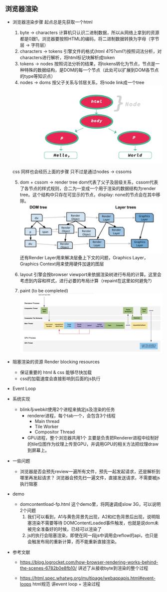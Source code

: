 ## 浏览器渲染

-   浏览器渲染步骤
    起点总是先获取一个html
    1. byte -> characters
    计算机只认识二进制数据，所以从网络上拿到的资源都是0跟1，浏览器要按照HTML的编码，将二进制数据转换为字母（字节层 -> 字符层）
    2. characters -> tokens
    引擎文件的格式(html 4?5?xml?)按照词法分析，对characters进行解析，将html标记块解析成token
    3. tokens -> nodes
    按照词法分析的结果，将tokens转化为节点，节点是一种特殊的数据结构，是DOM的每一个节点（此处可以扩展到DOM各节点的type等知识点）
    4. nodes -> doms
    按父子关系与邻居关系，将node link成一个tree
    ![](2020-12-13-18-11-59.png)

    css 同样也会经历上面的步骤
    只不过是通过nodes -> cssoms

    5. dom + cssom -> render tree
    dom代表了父子及层级关系，cssom代表了各节点的样式规则，合二为一变成一个用于渲染的数据结构为render tree。这个结构中只存在可显示的节点，display: none的节点会在其中移除。
    ![](2020-12-13-21-11-02.png)
    还有Render Layer用来解决层叠上下文的问题，Graphics Layer，Graphics Context用来使用硬件加速的图层

    6. layout
    引擎会按browser viewport来依据渲染树进行布局的计算。这里会考虑到内容和样式，进行必要的布局计算（repaint在这里如何避免?）

    7. paint (to be completed)
    ![](2020-12-13-21-11-30.png)

-   阻塞渲染的资源 Render blocking resources
    -   保证重要的 html & css 能够尽快加载
    -   css的加载速度会直接影响到后面的js执行

-   Event Loop

-   系统实现
    -   blink与webkit使用2个进程来搞定js及渲染的任务
        -   renderer进程，每个tab一个，会包含3个线程
            -   Main thread
            -   Tile Worker
            -   Compositor Thread
        -   GPU进程，整个浏览器共用1个
            主要是负责把Renderer进程中绘制好的tile位图作为纹理上传至GPU，并调用GPU的相关方法把纹理draw到屏幕上。

-   一些问题
    -   浏览器是否会预先review一遍所有文件，预先一起发起请求，还是解析到哪里再发起请求？
    浏览器会预先扫一遍文件，直接发送请求，不需要被js执行阻塞

-   demo
    -   domcontentload-fp.html
    这个demo里，将网速调成slow 3G，可以说明2个问题
        1. 我们可以看到，A1与黄色背景先出现，A2和红色背景后出现，说明阻塞渲染不需要等待 DOMContentLoaded事件触发，也就是说dom未被完全准备好的时候，已经可以渲染了
        2. js的执行会阻塞渲染，即使在同一段js中调用会reflow的api，也只是会触发布局的重新计算，而不能重新直接渲染。

-   参考文献
    -   https://blog.logrocket.com/how-browser-rendering-works-behind-the-scenes-6782b0e8fb10/ 讲述了从接收byte到渲染的整个过程

    -   https://html.spec.whatwg.org/multipage/webappapis.html#event-loops html规范 讲event loop + 渲染过程